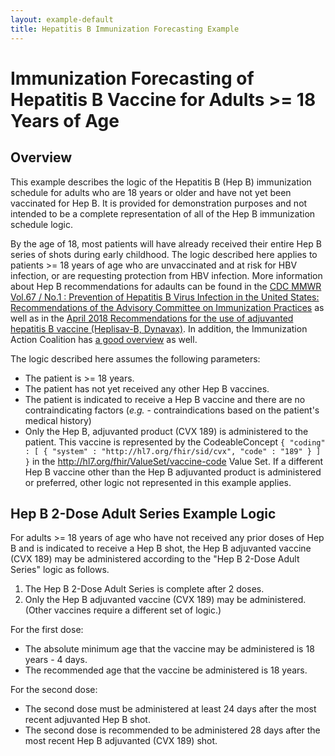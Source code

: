 ```yaml
---
layout: example-default
title: Hepatitis B Immunization Forecasting Example
---
```


# Immunization Forecasting of Hepatitis B Vaccine for Adults >= 18 Years of Age

## Overview

This example describes the logic of the Hepatitis B (Hep B) immunization schedule for adults who are 18 years or older and have not yet been vaccinated for Hep B. It is provided for demonstration purposes and not intended to be a complete representation of all of the Hep B immunization schedule logic. 

By the age of 18, most patients will have already received their entire Hep B series of shots during early childhood. The logic described here applies to patients >= 18 years of age who are unvaccinated and at risk for HBV infection, or are requesting protection from HBV infection. More information about Hep B recommendations for adaults can be found in the [CDC MMWR Vol.67 / No.1 : Prevention of Hepatitis B Virus Infection in the United States: Recommendations of the Advisory Committee on Immunization Practices](http://www.cdc.gov/mmwr/volumes/67/rr/pdfs/rr6701-H.PDF) as well as in the [April 2018 Recommendations for the use of adjuvanted hepatitis B vaccine (Heplisav-B, Dynavax)](www.cdc.gov/mmwr/volumes/67/wr/pdfs/mm6715a5-H.pdf). In addition, the Immunization Action Coalition has [a good overview](http://www.immunize.org/askexperts/experts_hepb.asp#adult) as well.

The logic described here assumes the following parameters:

* The patient is >= 18 years.
* The patient has not yet received any other Hep B vaccines.
* The patient is indicated to receive a Hep B vaccine and there are no contraindicating factors (_e.g._ - contraindications based on the patient's medical history) 
* Only the Hep B, adjuvanted product (CVX 189) is administered to the patient. This vaccine is represented by the CodeableConcept `{ "coding" : [ { "system" : "http://hl7.org/fhir/sid/cvx", "code" : "189" } ] }` in the http://hl7.org/fhir/ValueSet/vaccine-code Value Set. If a different Hep B vaccine other than the Hep B adjuvanted product is administered or preferred, other logic not represented in this example applies.

## Hep B 2-Dose Adult Series Example Logic

For adults >= 18 years of age who have not received any prior doses of Hep B and is indicated to receive a Hep B shot, the Hep B adjuvanted vaccine (CVX 189) may be administered according to the "Hep B 2-Dose Adult Series" logic as follows.

1. The Hep B 2-Dose Adult Series is complete after 2 doses.
2. Only the Hep B adjuvanted vaccine (CVX 189) may be administered. (Other vaccines require a different set of logic.)

For the first dose:
* The absolute minimum age that the vaccine may be administered is 18 years - 4 days.
* The recommended age that the vaccine be administered is 18 years.

For the second dose:
* The second dose must be administered at least 24 days after the most recent adjuvanted Hep B shot.
* The second dose is recommended to be administered 28 days after the most recent Hep B adjuvanted (CVX 189) shot.

